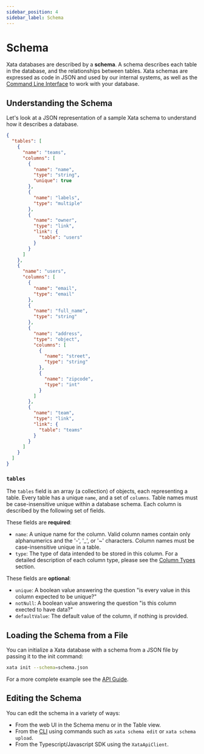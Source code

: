 ```yaml
---
sidebar_position: 4
sidebar_label: Schema
---
```


# Schema

Xata databases are described by a **schema**. A schema describes each table in the database, and the relationships between tables. Xata schemas are expressed as code in JSON and used by our internal systems, as well as the [Command Line Interface](/getting-started/cli) to work with your database.

## Understanding the Schema

Let's look at a JSON representation of a sample Xata schema to understand how it describes a database.

```json
{
  "tables": [
    {
      "name": "teams",
      "columns": [
        {
          "name": "name",
          "type": "string",
          "unique": true
        },
        {
          "name": "labels",
          "type": "multiple"
        },
        {
          "name": "owner",
          "type": "link",
          "link": {
            "table": "users"
          }
        }
      ]
    },
    {
      "name": "users",
      "columns": [
        {
          "name": "email",
          "type": "email"
        },
        {
          "name": "full_name",
          "type": "string"
        },
        {
          "name": "address",
          "type": "object",
          "columns": [
            {
              "name": "street",
              "type": "string"
            },
            {
              "name": "zipcode",
              "type": "int"
            }
          ]
        },
        {
          "name": "team",
          "type": "link",
          "link": {
            "table": "teams"
          }
        }
      ]
    }
  ]
}
```

### `tables`

The `tables` field is an array (a collection) of objects, each representing a table. Every table has a unique `name`, and a set of `columns`. Table names must be case-insensitive unique within a database schema. Each column is described by the following set of fields.

These fields are **required**:

- `name`: A unique name for the column. Valid column names contain only alphanumerics and the '-', '\_', or '~' characters. Column names must be case-insensitive unique in a table.
- `type`: The type of data intended to be stored in this column. For a detailed description of each column type, please see the [Column Types](/concepts/data-model#column-types) section.

These fields are **optional**:

- `unique`: A boolean value answering the question "is every value in this column expected to be unique?"
- `notNull`: A boolean value answering the question "is this column exected to have data?"
- `defaultValue`: The default value of the column, if nothing is provided.

## Loading the Schema from a File

You can initialize a Xata database with a schema from a JSON file by passing it to the init command:

```bash
xata init --schema=schema.json
```

For a more complete example see the [API Guide](/typescript-client/overview).

## Editing the Schema

You can edit the schema in a variety of ways:

- From the web UI in the Schema menu or in the Table view.
- From the [CLI](/getting-started/cli#schema) using commands such as `xata schema edit` or `xata schema upload`.
- From the Typescript/Javascript SDK using the `XataApiClient`.
